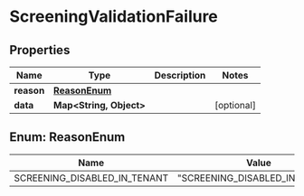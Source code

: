 

# ScreeningValidationFailure


## Properties

| Name | Type | Description | Notes |
|------------ | ------------- | ------------- | -------------|
|**reason** | [**ReasonEnum**](#ReasonEnum) |  |  |
|**data** | **Map&lt;String, Object&gt;** |  |  [optional] |



## Enum: ReasonEnum

| Name | Value |
|---- | -----|
| SCREENING_DISABLED_IN_TENANT | &quot;SCREENING_DISABLED_IN_TENANT&quot; |



